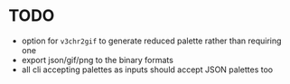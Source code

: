 # TODO

- option for `v3chr2gif` to generate reduced palette rather than requiring one
- export json/gif/png to the binary formats
- all cli accepting palettes as inputs should accept JSON palettes too
